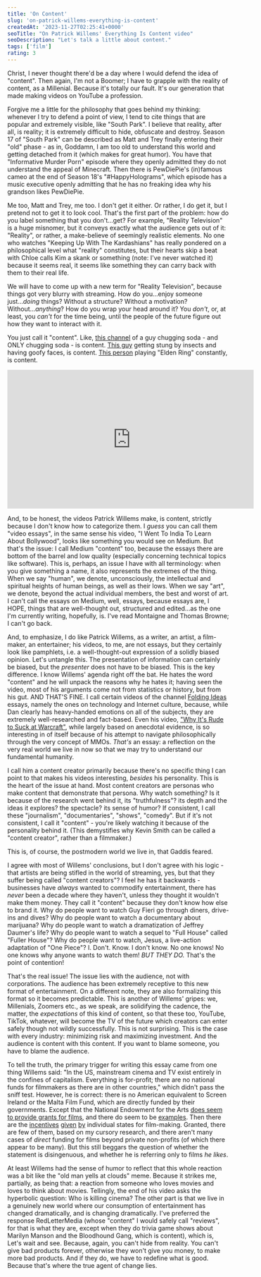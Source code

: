 ```yaml
---
title: 'On Content'
slug: 'on-patrick-willems-everything-is-content'
createdAt: '2023-11-27T02:25:41+0000'
seoTitle: "On Patrick Willems' Everything Is Content video"
seoDescription: "Let's talk a little about content."
tags: ['film']
rating: 3
---
```


Christ, I never thought there'd be a day where I would defend the idea of "content". Then again, I'm not a Boomer; I have to grapple with the reality of content, as a Millenial. Because it's totally our fault. It's our generation that made making videos on YouTube a profession.

Forgive me a little for the philosophy that goes behind my thinking: whenever I try to defend a point of view, I tend to cite things that are popular and extremely visible, like "South Park". I believe that reality, after all, is reality; it is extremely difficult to hide, obfuscate and destroy. Season 17 of "South Park" can be described as Matt and Trey finally entering their "old" phase - as in, Goddamn, I am too old to understand this world and getting detached from it (which makes for great humor). You have that "Informative Murder Porn" episode where they openly admitted they do not understand the appeal of Minecraft. Then there is PewDiePie's (in)famous cameo at the end of Season 18's "#HappyHolograms", which episode has a music executive openly admitting that he has no freaking idea why his grandson likes PewDiePie.

Me too, Matt and Trey, me too. I don't get it either. Or rather, I do get it, but I pretend not to get it to look cool. That's the first part of the problem: how do you label something that you don't...get? For example, "Reality Television" is a huge misnomer, but it conveys exactly what the audience gets out of it: "Reality", or rather, a make-believe of seemingly realistic elements. No one who watches "Keeping Up With The Kardashians" has really pondered on a philosophical level what "reality" constitutes, but their hearts skip a beat with Chloe calls Kim a skank or something (note: I've never watched it) because it seems real, it seems like something they can carry back with them to their real life.

We will have to come up with a new term for "Reality Television", because things got very blurry with streaming. How do you...enjoy someone just..._doing_ things? Without a structure? Without a motivation? Without..._anything_? How do you wrap your head around it? You _don't_, or, at least, you _can't_ for the time being, until the people of the future figure out how they want to interact with it.

You just call it "content". Like, [this channel](https://www.youtube.com/@BadlandsChugs) of a guy chugging soda - and ONLY chugging soda - is content. [This guy](https://www.youtube.com/@BraveWilderness) getting stung by insects and having goofy faces, is content. [This person](https://www.youtube.com/@ChaseTheBro) playing "Elden Ring" constantly, is content.

<iframe width="560" height="315" src="https://www.youtube.com/embed/hAtbFwzZp6Y?si=2cKFm9iMl4-KfaM-" title="YouTube video player" frameborder="0" allow="accelerometer; autoplay; clipboard-write; encrypted-media; gyroscope; picture-in-picture; web-share" allowfullscreen></iframe>

And, to be honest, the videos Patrick Willems make, is content, strictly because I don't know how to categorize them. I _guess_ you can call them "video essays", in the same sense his video, "I Went To India To Learn About Bollywood", looks like something you would see on Medium. But that's the issue: I call Medium "content" too, because the essays there are bottom of the barrel and low quality (especially concerning technical topics like software). This is, perhaps, an issue I have with all terminology: when you give something a name, it also represents the extremes of the thing. When we say "human", we denote, unconsciously, the intellectual and spiritual heights of human beings, as well as their lows. When we say "art", we denote, beyond the actual individual members, the best and worst of art. I can't call the essays on Medium, well, essays, because essays are, I HOPE, things that are well-thought out, structured and edited...as the one I'm currently writing, hopefully, is. I've read Montaigne and Thomas Browne; I can't go back.

And, to emphasize, I do like Patrick Willems, as a writer, an artist, a film-maker, an entertainer; his videos, to me, are not essays, but they certainly look like pamphlets, i.e. a well-thought-out expression of a solidly biased opinion. Let's untangle this. The presentation of information can certainly be biased, but the _presenter_ does not have to be biased. This is the key difference. I know Willems' agenda right off the bat. He hates the word "content" and he will unpack the reasons why he hates it; having seen the video, most of his arguments come not from statistics or history, but from his gut. AND THAT'S FINE. I call certain videos of the channel [Folding Ideas](https://www.youtube.com/@FoldingIdeas) essays, namely the ones on technology and Internet culture, because, while Dan clearly has heavy-handed emotions on all of the subjects, they are extremely well-researched and fact-based. Even his video, ["Why It's Rude to Suck at Warcraft"](https://www.youtube.com/watch?v=BKP1I7IocYU), while largely based on anecdotal evidence, is so interesting in of itself because of his attempt to navigate philosophically through the very concept of MMOs. _That's_ an essay: a reflection on the very real world we live in now so that we may try to understand our fundamental humanity.

I call him a content creator primarily because there's no specific thing I can point to that makes his videos interesting, _besides_ his personality. This is the heart of the issue at hand. Most content creators are personas who make content that demonstrate that persona. Why watch something? Is it because of the research went behind it, its "truthfulness"? its depth and the ideas it explores? the spectacle? its sense of humor? If consistent, I call these "journalism", "documentaries", "shows", "comedy". But if it's not consistent, I call it "content" - you're likely watching it because of the personality behind it. (This demystifies why Kevin Smith can be called a "content creator", rather than a filmmaker.)

This is, of course, the postmodern world we live in, that Gaddis feared.

I agree with most of Willems' conclusions, but I don't agree with his logic - that artists are being stifled in the world of streaming, yes, but that they suffer being called "content creators"? I feel he has it backwards - businesses have _always_ wanted to commodify entertainment, there has _never_ been a decade where they haven't, unless they thought it wouldn't make them money. They call it "content" because they don't know how else to brand it. Why do people want to watch Guy Fieri go through diners, drive-ins and dives? Why do people want to watch a documentary about marijuana? Why do people want to watch a dramatization of Jeffrey Daumer's life? Why do people want to watch a sequel to "Full House" called "Fuller House"? Why do people want to watch, Jesus, a live-action adaptation of "One Piece"? I. Don't. Know. I don't know. No one knows! No one knows why anyone wants to watch them! _BUT THEY DO._ That's the point of contention!

That's the real issue! The issue lies with the audience, not with corporations. The audience has been extremely receptive to this new format of entertainment. On a different note, they are also formalizing this format so it becomes predictable. This is another of Willems' gripes: we, Millenials, Zoomers etc., as we speak, are solidifying the cadence, the matter, the _expectations_ of this kind of content, so that these too, YouTube, TikTok, whatever, will become the TV of the future which creators can enter safely though not wildly successfully. This is not surprising. This is the case with every industry: minimizing risk and maximizing investment. And the audience is content with this content. If you want to blame someone, you have to blame the audience.

To tell the truth, the primary trigger for writing this essay came from one thing Willems said: "In the US, mainstream cinema and TV exist entirely in the confines of capitalism. Everything is for-profit; there are no national funds for filmmakers as there are in other countries," which didn't pass the sniff test. However, he is correct: there is no American equivalent to Screen Ireland or the Malta Film Fund, which are directly funded by their governments. Except that the National Endowment for the Arts [does seem to provide grants for films](https://www.arts.gov/impact/media-arts), and there do seem to be [examples](https://www.arts.gov/stories/blog/2021/six-documentaries-supported-national-endowment-arts-stream-now). Then there are the [incentives](https://www.nyc.gov/site/mome/industries/tv-film.page) [given](https://mafilm.org/production-tax-incentives/) [by](https://www.georgia.org/press-release/georgia-council-arts-distribute-35-million-competitive-state-grants) individual states for film-making. Granted, there are few of them, based on my cursory research, and there aren't many cases of _direct_ funding for films beyond private non-profits (of which there appear to be many). But this still beggars the question of whether the statement is disingenuous, and whether he is referring only to films _he likes_.

At least Willems had the sense of humor to reflect that this whole reaction was a bit like the "old man yells at clouds" meme. Because it strikes me, partially, as being that: a reaction from someone who loves movies and loves to think about movies. Tellingly, the end of his video asks the hyperbolic question: Who is killing cinema? The other part is that we live in a genuinely new world where our consumption of entertainment has changed dramatically, and is changing dramatically. I've preferred the response RedLetterMedia (whose "content" I would safely call "reviews", for that is what they are, except when they do trivia game shows about Marilyn Manson and the Bloodhound Gang, which is content), which is, Let's wait and see. Because, again, you can't hide from reality. You can't give bad products forever, otherwise they won't give you money, to make more bad products. And if they do, we have to redefine what is good. Because that's where the true agent of change lies.
